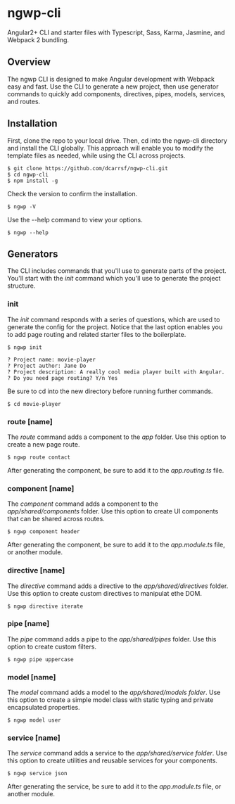 # ngwp-cli
Angular2+ CLI and starter files with Typescript, Sass, Karma, Jasmine, and Webpack 2 bundling.

## Overview
The ngwp CLI is designed to make Angular development with Webpack easy and fast. Use the CLI to generate a new project, then use generator commands to quickly add components, directives, pipes, models, services, and routes.

## Installation
First, clone the repo to your local drive. Then, cd into the ngwp-cli directory and install the CLI globally. This approach will enable you to modify the template files as needed, while using the CLI across projects.

```
$ git clone https://github.com/dcarrsf/ngwp-cli.git
$ cd ngwp-cli
$ npm install -g
```
Check the version to confirm the installation.

```
$ ngwp -V
```
Use the --help command to view your options.

```
$ ngwp --help
```

## Generators
The CLI includes commands that you'll use to generate parts of the project. You'll start with the *init* command which you'll use to generate the project structure.

### init
The *init* command responds with a series of questions, which are used to generate the config for the project. Notice that the last option enables you to add page routing and related starter files to the boilerplate.
```
$ ngwp init

? Project name: movie-player
? Project author: Jane Do
? Project description: A really cool media player built with Angular.
? Do you need page routing? Y/n Yes
```
Be sure to cd into the new directory before running further commands.

```
$ cd movie-player
```

### route [name]
The *route* command adds a component to the *app* folder. Use this option to create a new page route. 

```
$ ngwp route contact
```
After generating the component, be sure to add it to the *app.routing.ts* file.

### component [name]
The *component* command adds a component to the *app/shared/components* folder. Use this option to create UI components that can be shared across routes. 

```
$ ngwp component header
```
After generating the component, be sure to add it to the *app.module.ts* file, or another module.

### directive [name]
The *directive* command adds a directive to the *app/shared/directives* folder. Use this option to create custom directives to manipulat ethe DOM. 

```
$ ngwp directive iterate
```

### pipe [name]
The *pipe* command adds a pipe to the *app/shared/pipes* folder. Use this option to create custom filters. 

```
$ ngwp pipe uppercase
```

### model [name]
The *model* command adds a model to the *app/shared/models folder*. Use this option to create a simple model class with static typing and private encapsulated properties. 

```
$ ngwp model user
```

### service [name]
The *service* command adds a service to the *app/shared/service folder*. Use this option to create utilities and reusable services for your components. 

```
$ ngwp service json
```
After generating the service, be sure to add it to the *app.module.ts* file, or another module.
